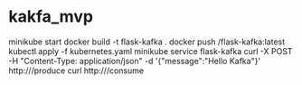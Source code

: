 # kakfa_mvp

minikube start
docker build -t flask-kafka .
docker push <your-docker-username>/flask-kafka:latest
kubectl apply -f kubernetes.yaml
minikube service flask-kafka
curl -X POST -H "Content-Type: application/json" -d '{"message":"Hello Kafka"}' http://<minikube-service-ip>/produce
curl http://<minikube-service-ip>/consume
